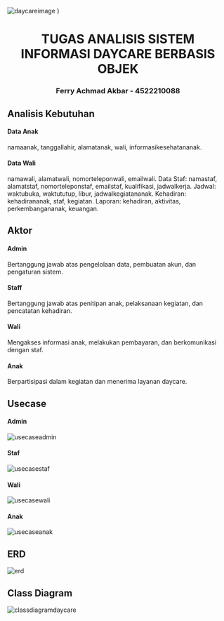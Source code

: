 ![daycareimage](https://github.com/FerryAchmadAkbar4522210088/APBO-A-4522210088/assets/167895970/056632a1-652f-4cd4-bf75-ef8edebc1dae)
)
<br>
<h1 align="center">TUGAS ANALISIS SISTEM INFORMASI DAYCARE BERBASIS OBJEK</h1>
<h3 align="center">Ferry Achmad Akbar - 4522210088</h1>

## Analisis Kebutuhan
#### Data Anak
namaanak, tanggallahir, alamatanak, wali, informasikesehatananak.
#### Data Wali
namawali, alamatwali, nomorteleponwali, emailwali.
Data Staf: namastaf, alamatstaf, nomorteleponstaf, emailstaf, kualifikasi, jadwalkerja.
Jadwal: waktubuka, waktututup, libur, jadwalkegiatananak.
Kehadiran: kehadirananak, staf, kegiatan.
Laporan: kehadiran, aktivitas, perkembangananak, keuangan.

## Aktor
#### Admin
Bertanggung jawab atas pengelolaan data, pembuatan akun, dan pengaturan sistem.
#### Staff
Bertanggung jawab atas penitipan anak, pelaksanaan kegiatan, dan pencatatan kehadiran.
#### Wali
Mengakses informasi anak, melakukan pembayaran, dan berkomunikasi dengan staf.
#### Anak
Berpartisipasi dalam kegiatan dan menerima layanan daycare.

## Usecase
#### Admin
![usecaseadmin](https://github.com/FerryAchmadAkbar4522210088/APBO-A-4522210088/assets/167895970/6a957150-1133-43cb-b348-6f3b739e0b9e)
#### Staf
![usecasestaf](https://github.com/FerryAchmadAkbar4522210088/APBO-A-4522210088/assets/167895970/1bc01b07-bbf9-4ce1-a0b9-d8862066cbe5)
#### Wali
![usecasewali](https://github.com/FerryAchmadAkbar4522210088/APBO-A-4522210088/assets/167895970/d65152bf-637a-417e-9b24-eaba71076490)
#### Anak
![usecaseanak](https://github.com/FerryAchmadAkbar4522210088/APBO-A-4522210088/assets/167895970/065a047e-5435-4c99-ab7a-266d758fba94)

## ERD
![erd](https://github.com/FerryAchmadAkbar4522210088/APBO-A-4522210088/assets/167895970/1b9c57bf-444d-4b15-b869-e16c2e653858)

## Class Diagram
![classdiagramdaycare](https://github.com/FerryAchmadAkbar4522210088/APBO-A-4522210088/assets/167895970/30b83738-2f1c-4aab-818e-1e15392eb07a)

